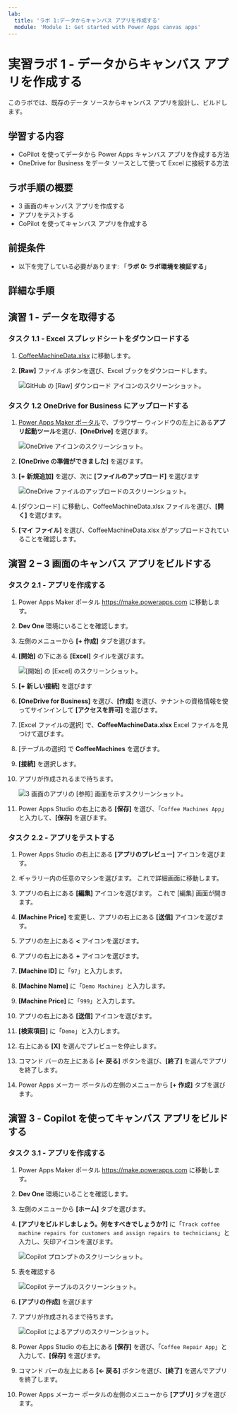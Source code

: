 ```yaml
---
lab:
  title: 'ラボ 1:データからキャンバス アプリを作成する'
  module: 'Module 1: Get started with Power Apps canvas apps'
---
```


# 実習ラボ 1 - データからキャンバス アプリを作成する

このラボでは、既存のデータ ソースからキャンバス アプリを設計し、ビルドします。

## 学習する内容

- CoPilot を使ってデータから Power Apps キャンバス アプリを作成する方法
- OneDrive for Business をデータ ソースとして使って Excel に接続する方法

## ラボ手順の概要

- 3 画面のキャンバス アプリを作成する
- アプリをテストする
- CoPilot を使ってキャンバス アプリを作成する
  
## 前提条件

- 以下を完了している必要があります: 「**ラボ 0: ラボ環境を検証する**」

## 詳細な手順

## 演習 1 - データを取得する

### タスク 1.1 - Excel スプレッドシートをダウンロードする

1. [CoffeeMachineData.xlsx](https://github.com/MicrosoftDocs/mslearn-developer-tools-power-platform/blob/master/power-apps/coffee-machine-data/CoffeeMachineData.xlsx) に移動します。

1. **[Raw]** ファイル ボタンを選び、Excel ブックをダウンロードします。

    ![GitHub の [Raw] ダウンロード アイコンのスクリーンショット。](../media/raw-download.png)

### タスク 1.2 OneDrive for Business にアップロードする

1. [Power Apps Maker ポータル](https://make.powerapps.com)で、ブラウザー ウィンドウの左上にある**アプリ起動ツール**を選び、**[OneDrive]** を選びます。

    ![OneDrive アイコンのスクリーンショット。](../media/select-onedrive.png)

1. **[OneDrive の準備ができました]** を選びます。

1. **[+ 新規追加]** を選び、次に **[ファイルのアップロード]** を選びます

    ![OneDrive ファイルのアップロードのスクリーンショット。](../media/select-onedrive-upload.png)

1. [ダウンロード] に移動し、CoffeeMachineData.xlsx ファイルを選び、**[開く]** を選びます。

1. **[マイ ファイル]** を選び、CoffeeMachineData.xlsx がアップロードされていることを確認します。

## 演習 2 – 3 画面のキャンバス アプリをビルドする

### タスク 2.1 - アプリを作成する

1. Power Apps Maker ポータル <https://make.powerapps.com> に移動します。

1. **Dev One** 環境にいることを確認します。

1. 左側のメニューから **[+ 作成]** タブを選びます。

1. **[開始]** の下にある **[Excel]** タイルを選びます。

    ![[開始] の [Excel] のスクリーンショット。](../media/start-from-excel.png)

1. **[+ 新しい接続]** を選びます

1. **[OneDrive for Business]** を選び、**[作成]** を選び、テナントの資格情報を使ってサインインして **[アクセスを許可]** を選びます。

1. [Excel ファイルの選択] で、**CoffeeMachineData.xlsx** Excel ファイルを見つけて選びます。

1. [テーブルの選択] で **CoffeeMachines** を選びます。

1. **[接続]** を選択します。

1. アプリが作成されるまで待ちます。

    ![3 画面のアプリの [参照] 画面を示すスクリーンショット。](../media/three-screen-app-browse-screen.png)

1. Power Apps Studio の右上にある **[保存]** を選び、「`Coffee Machines App`」と入力して、**[保存]** を選びます。

### タスク 2.2 - アプリをテストする

1. Power Apps Studio の右上にある **[アプリのプレビュー]** アイコンを選びます。

1. ギャラリー内の任意のマシンを選びます。 これで詳細画面に移動します。

1. アプリの右上にある **[編集]** アイコンを選びます。 これで [編集] 画面が開きます。

1. **[Machine Price]** を変更し、アプリの右上にある **[送信]** アイコンを選びます。

1. アプリの左上にある **<** アイコンを選びます。

1. アプリの右上にある **+** アイコンを選びます。

1. **[Machine ID]** に「`97`」と入力します。

1. **[Machine Name]** に「`Demo Machine`」と入力します。

1. **[Machine Price]** に「`999`」と入力します。

1. アプリの右上にある **[送信]** アイコンを選びます。

1. **[検索項目]** に「`Demo`」と入力します。

1. 右上にある **[X]** を選んでプレビューを停止します。

1. コマンド バーの左上にある **[<- 戻る]** ボタンを選び、**[終了]** を選んでアプリを終了します。

1. Power Apps メーカー ポータルの左側のメニューから **[+ 作成]** タブを選びます。

## 演習 3 - Copilot を使ってキャンバス アプリをビルドする

### タスク 3.1 - アプリを作成する

1. Power Apps Maker ポータル <https://make.powerapps.com> に移動します。

1. **Dev One** 環境にいることを確認します。

1. 左側のメニューから **[ホーム]** タブを選びます。

1. **[アプリをビルドしましょう。何をすべきでしょうか?]** に「`Track coffee machine repairs for customers and assign repairs to technicians`」と入力し、矢印アイコンを選びます。

    ![Copilot プロンプトのスクリーンショット。](../media/copilot-prompt.png)

1. 表を確認する

    ![Copilot テーブルのスクリーンショット。](../media/copilot-table.png)

1. **[アプリの作成]** を選びます

1. アプリが作成されるまで待ちます。

    ![Copilot によるアプリのスクリーンショット。](../media/copilot-app.png)

1. Power Apps Studio の右上にある **[保存]** を選び、「`Coffee Repair App`」と入力して、**[保存]** を選びます。

1. コマンド バーの左上にある **[<- 戻る]** ボタンを選び、**[終了]** を選んでアプリを終了します。

1. Power Apps メーカー ポータルの左側のメニューから **[アプリ]** タブを選びます。

